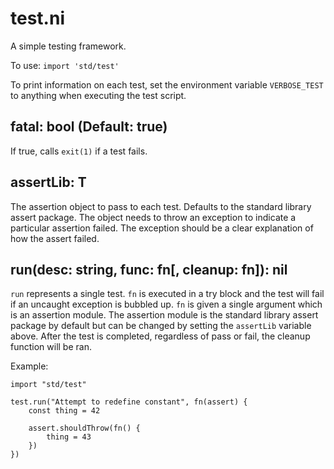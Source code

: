 # test.ni

A simple testing framework.

To use: `import 'std/test'`

To print information on each test, set the environment variable `VERBOSE_TEST`
to anything when executing the test script.

## fatal: bool (Default: true)

If true, calls `exit(1)` if a test fails.

## assertLib: T

The assertion object to pass to each test. Defaults to the standard library
assert package. The object needs to throw an exception to indicate a
particular assertion failed. The exception should be a clear explanation
of how the assert failed.

## run(desc: string, func: fn[, cleanup: fn]): nil

`run` represents a single test. `fn` is executed in a try block and the test will
fail if an uncaught exception is bubbled up. `fn` is given a single argument which
is an assertion module. The assertion module is the standard library assert package
by default but can be changed by setting the `assertLib` variable above. After the
test is completed, regardless of pass or fail, the cleanup function will be ran.

Example:

```
import "std/test"

test.run("Attempt to redefine constant", fn(assert) {
    const thing = 42

    assert.shouldThrow(fn() {
        thing = 43
    })
})
```
